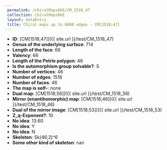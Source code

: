 ```yaml
--- 
 permalink: /chiralMaps6kE/CM_1518_47 
 collection: chiralMaps6kE
 layout: dataEntry
 title: Chiral maps up to 6000 edges - CM[1518;47]
---
```


- **ID**: [CM[1518;47]]({{ site.url }}/test/CM_1518_47)
- **Genus of the underlying surface**: 714
- **Length of the face**: 66
- **Valency**: 66
- **Length of the Petrie polygon**: 46
- **Is the automorphism group solvable?**: S
- **Number of vertices**: 46
- **Number of edges**: 1518
- **Number of faces**: 46
- **The map is self-**: none
- **Dual map**: [CM[1518;56]]({{ site.url }}/test/CM_1518_56)
- **Mirror (enantihomorphic) map**: [CM[1518;46]]({{ site.url }}/test/CM_1518_46)
- **Dual of the mirror image**: [CM[1518;53]]({{ site.url }}/test/CM_1518_53)
- **Z_q-Exponent?**: 10
- **No idea**:  13:60
- **No idea**: Y
- **No idea**: N
- **Skeleton**: Sk(46;2)^6
- **Some other kind of skeleton**: nan
